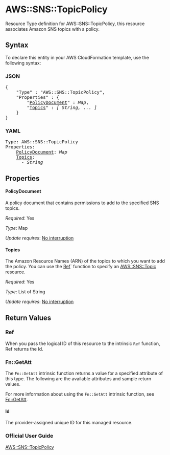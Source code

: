 # AWS::SNS::TopicPolicy

Resource Type definition for AWS::SNS::TopicPolicy, this resource associates Amazon SNS topics with a policy.

## Syntax

To declare this entity in your AWS CloudFormation template, use the following syntax:

### JSON

<pre>
{
    "Type" : "AWS::SNS::TopicPolicy",
    "Properties" : {
        "<a href="#policydocument" title="PolicyDocument">PolicyDocument</a>" : <i>Map</i>,
        "<a href="#topics" title="Topics">Topics</a>" : <i>[ String, ... ]</i>
    }
}
</pre>

### YAML

<pre>
Type: AWS::SNS::TopicPolicy
Properties:
    <a href="#policydocument" title="PolicyDocument">PolicyDocument</a>: <i>Map</i>
    <a href="#topics" title="Topics">Topics</a>: <i>
      - String</i>
</pre>

## Properties

#### PolicyDocument

A policy document that contains permissions to add to the specified SNS topics.

_Required_: Yes

_Type_: Map

_Update requires_: [No interruption](https://docs.aws.amazon.com/AWSCloudFormation/latest/UserGuide/using-cfn-updating-stacks-update-behaviors.html#update-no-interrupt)

#### Topics

The Amazon Resource Names (ARN) of the topics to which you want to add the policy. You can use the [Ref](https://docs.aws.amazon.com/AWSCloudFormation/latest/UserGuide/intrinsic-function-reference-ref.html)` function to specify an [AWS::SNS::Topic](https://docs.aws.amazon.com/AWSCloudFormation/latest/UserGuide/aws-properties-sns-topic.html) resource.

_Required_: Yes

_Type_: List of String

_Update requires_: [No interruption](https://docs.aws.amazon.com/AWSCloudFormation/latest/UserGuide/using-cfn-updating-stacks-update-behaviors.html#update-no-interrupt)

## Return Values

### Ref

When you pass the logical ID of this resource to the intrinsic `Ref` function, Ref returns the Id.

### Fn::GetAtt

The `Fn::GetAtt` intrinsic function returns a value for a specified attribute of this type. The following are the available attributes and sample return values.

For more information about using the `Fn::GetAtt` intrinsic function, see [Fn::GetAtt](https://docs.aws.amazon.com/AWSCloudFormation/latest/UserGuide/intrinsic-function-reference-getatt.html).

#### Id

The provider-assigned unique ID for this managed resource.


### Official User Guide
[AWS::SNS::TopicPolicy](https://docs.aws.amazon.com/AWSCloudFormation/latest/UserGuide/aws-properties-sns-policy.html)
